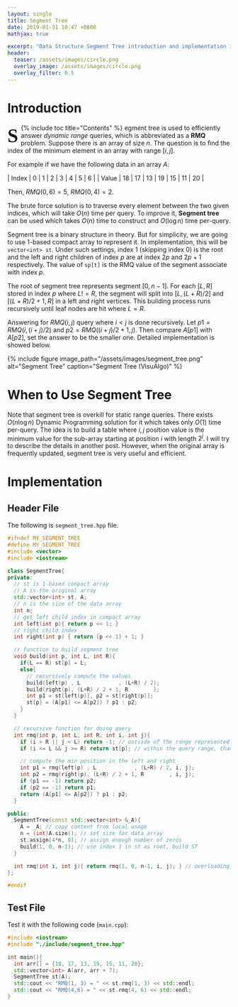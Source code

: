 ```yaml
---
layout: single
title: Segment Tree
date: 2019-01-31 10:47 +0800
mathjax: true

excerpt: "Data Structure Segment Tree introduction and implementation in C++"
header:
  teaser: /assets/images/circle.png
  overlay_image: /assets/images/circle.png
  overlay_filter: 0.5
---
```


# Introduction
{% include toc title="Contents" %}
<span style = "display:block;
	float:left;
	font-family:Georgia;
	font-size: 310%;
	font-weight: bold;
	line-height: 90%;
	margin-right: 6px;
	margin-bottom:-2px;
	margin-top: 7px;">S</span>egment tree is used to efficiently answer *dynamic range* queries, which is abbreviated as a **RMQ** problem. Suppose there is
an array of size $n$. The question is to find the index of the minimum element in an array with range $[i, j]$. 

For example if we have the following data in an array $A$:

| Index |  0 |  1 |  2 |  3 |  4 |  5 |  6 |
| Value | 18 | 17 | 13 | 19 | 15 | 11 | 20 |

Then, $RMQ(0, 6) = 5$, $RMQ(0,4) = 2$. 

The brute force solution is to traverse every element between the two given indices, which will take $O(n)$ time per query.
To improve it, **Segment tree** can be used which takes $O(n)$ time to construct and $O(\log n)$ time per-query.

Segment tree is a binary structure in theory. But for simplicity, we are going to use 1-based compact array to represent it. In implementation, this will be ```vector<int> st```.
Under such settings, index 1 (skipping index 0) is the root and the left and right children of index $p$ are at index $2p$ and $2p+1$ respectively. The value of ```sp[t]``` is the RMQ value of the segment associate
with index $p$.

The root of segment tree represents segment $[0, n-1]$. For each $[L, R]$ stored in index $p$ where $L!=R$, the segment will split into $[L, (L+R)/2]$ and $[(L+R)/2 + 1, R]$ in a 
left and right vertices. This building process runs recursively until leaf nodes are hit where $L=R$. 

Answering for $RMQ(i, j)$ query where $i < j$ is done recursively. Let $p1 = RMQ(i, (i+j)/2)$ and $p2 = RMQ((i+j)/2 + 1, j)$.
Then compare $A[p1]$ with $A[p2]$, set the answer to be the smaller one. Detailed implementation is showed below.

{% include figure image_path="/assets/images/segment_tree.png" alt="Segment Tree" caption="Segment Tree (VisuAlgo)" %}


# When to Use Segment Tree

Note that segment tree is overkill for static range queries. There exists $O(n \log n)$ Dynamic Programming solution for it which takes only $O(1)$ time per-query. The idea is to build a
table where $i, j$ position value is the minimum value for the sub-array starting at position $i$ with length $2^j$. I will try to describe the details in another post.
However, when the original array is frequently updated, segment tree is very useful and efficient.

# Implementation

## Header File

The following is ```segment_tree.hpp``` file.

```c++
#ifndef MY_SEGMENT_TREE
#define MY_SEGMENT_TREE
#include <vector>
#include <iostream>

class SegmentTree{
private:
  // st is 1-based conpact array
  // A is the original array
  std::vector<int> st, A;
  // n is the size of the data array
  int n;
  // get left child index in compact array
  int left(int p){ return p << 1; }
  // right child index
  int right(int p) { return (p << 1) + 1; }

  // function to build segment tree
  void build(int p, int L, int R){
    if(L == R) st[p] = L;
    else{
      // recursively compute the values
      build(left(p) , L            , (L+R) / 2);
      build(right(p), (L+R) / 2 + 1, R        );
      int p1 = st[left(p)], p2 = st[right(p)];
      st[p] = (A[p1] <= A[p2]) ? p1 : p2;
    }
  }

  // recursive function for doing query
  int rmq(int p, int L, int R, int i, int j){
    if (i > R || j < L) return -1; // outside of the range represented by st[p]
    if (i <= L && j >= R) return st[p]; // within the query range, than st[p] is needed

    // compute the min position in the left and right
    int p1 = rmq(left(p) , L            , (L+R) / 2, i, j);
    int p2 = rmq(right(p), (L+R) / 2 + 1, R        , i, j);
    if (p1 == -1) return p2;
    if (p2 == -1) return p1;
    return (A[p1] <= A[p2]) ? p1 : p2;
  }

public:
  SegmentTree(const std::vector<int> &_A){
    A = _A; // copy content from local usage
    n = (int)A.size(); // set size for data array
    st.assign(4*n, 0); // assign enough number of zeros
    build(1, 0, n-1); // use index 1 in st as root, build ST
  }

  int rmq(int i, int j){ return rmq(1, 0, n-1, i, j); } // overloading, start searching from root
};

#endif
```
## Test File

Test it with the following code (```main.cpp```):

```c++
#include <iostream>
#include "./include/segment_tree.hpp"

int main(){
  int arr[] = {18, 17, 13, 19, 15, 11, 20};
  std::vector<int> A(arr, arr + 7);
  SegmentTree st(A);
  std::cout << "RMQ(1, 3) = " << st.rmq(1, 3) << std::endl;
  std::cout << "RMQ(4,6) = " << st.rmq(4, 6) << std::endl;
}
```


